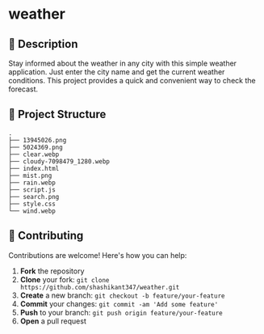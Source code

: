 # weather



## 📝 Description

Stay informed about the weather in any city with this simple weather application. Just enter the city name and get the current weather conditions. This project provides a quick and convenient way to check the forecast.

## 📁 Project Structure

```
.
├── 13945026.png
├── 5024369.png
├── clear.webp
├── cloudy-7098479_1280.webp
├── index.html
├── mist.png
├── rain.webp
├── script.js
├── search.png
├── style.css
└── wind.webp
```

## 👥 Contributing

Contributions are welcome! Here's how you can help:

1. **Fork** the repository
2. **Clone** your fork: `git clone https://github.com/shashikant347/weather.git`
3. **Create** a new branch: `git checkout -b feature/your-feature`
4. **Commit** your changes: `git commit -am 'Add some feature'`
5. **Push** to your branch: `git push origin feature/your-feature`
6. **Open** a pull request

